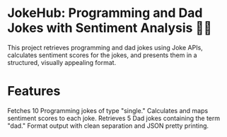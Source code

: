 # JokeHub: Programming and Dad Jokes with Sentiment Analysis 🤖🤣
This project retrieves programming and dad jokes using Joke APIs, calculates sentiment scores for the jokes, and presents them in a structured, visually appealing format.

# Features
Fetches 10 Programming jokes of type "single."
Calculates and maps sentiment scores to each joke.
Retrieves 5 Dad jokes containing the term "dad."
Format output with clean separation and JSON pretty printing.
